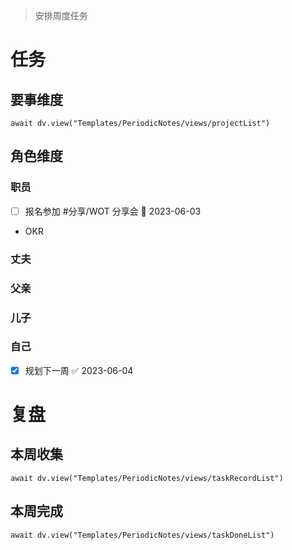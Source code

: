 > 安排周度任务

# 任务
## 要事维度
```dataviewjs
await dv.view("Templates/PeriodicNotes/views/projectList")
```

## 角色维度
### 职员
- [ ] 报名参加 #分享/WOT 分享会 📅 2023-06-03
- OKR

### 丈夫
### 父亲
### 儿子
### 自己
- [x] 规划下一周 ✅ 2023-06-04

# 复盘
## 本周收集

```dataviewjs
await dv.view("Templates/PeriodicNotes/views/taskRecordList")
```

## 本周完成

```dataviewjs
await dv.view("Templates/PeriodicNotes/views/taskDoneList")
```